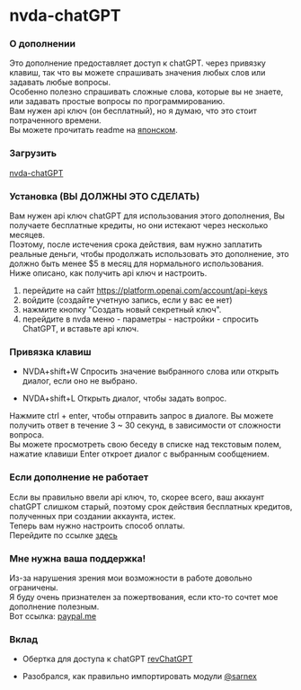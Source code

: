 # nvda-chatGPT

### О дополнении

Это дополнение предоставляет доступ к chatGPT. через привязку клавиш, так что вы можете спрашивать значения любых слов или задавать любые вопросы.  
Особенно полезно спрашивать сложные слова, которые вы не знаете, или задавать простые вопросы по программированию.  
Вам нужен api ключ (он бесплатный), но я думаю, что это стоит потраченного времени.  
Вы можете прочитать readme на [японском](https://github.com/mo29cg/nvda-chatGPT/blob/main/README.ja.md).

### Загрузить

[nvda-chatGPT](https://github.com/mo29cg/nvda-chatGPT/releases/latest/download/nvdaChatGPT.nvda-addon)

### Установка (ВЫ ДОЛЖНЫ ЭТО СДЕЛАТЬ)

Вам нужен  api ключ chatGPT для использования этого дополнения, Вы получаете бесплатные кредиты, но они истекают через несколько месяцев.  
Поэтому, после истечения срока действия, вам нужно заплатить реальные деньги, чтобы продолжать использовать это дополнение, это должно быть менее $5 в месяц для нормального использования.  
Ниже описано, как получить api ключ и настроить.

1. перейдите на сайт https://platform.openai.com/account/api-keys
2. войдите (создайте учетную запись, если у вас ее нет)
3. нажмите кнопку "Создать новый секретный ключ‍".
4. перейдите в nvda меню - параметры - настройки - спросить ChatGPT, и вставьте api ключ.

### Привязка клавиш

- NVDA+shift+W Спросить значение выбранного слова или открыть диалог, если оно не выбрано.

- NVDA+shift+L Открыть диалог, чтобы задать вопрос.

Нажмите ctrl + enter, чтобы отправить запрос в диалоге.
Вы можете получить ответ в течение 3 ~ 30 секунд, в зависимости от сложности вопроса.  
Вы можете просмотреть свою беседу в списке над текстовым полем, нажатие клавиши Enter откроет диалог с выбранным сообщением.

### Если дополнение не работает

Если вы правильно ввели api ключ, то, скорее всего, ваш аккаунт chatGPT слишком старый, поэтому срок действия бесплатных кредитов, полученных при создании аккаунта, истек.  
Теперь вам нужно настроить способ оплаты.  
Перейдите по ссылке [здесь](https://platform.openai.com/account/billing/overview)

### Мне нужна ваша поддержка!

Из-за нарушения зрения мои возможности в работе довольно ограничены.  
Я буду очень признателен за пожертвования, если кто-то сочтет мое дополнение полезным.  
Вот ссылка: [paypal.me](https://paypal.me/satoshi26)

### Вклад

- Обертка для доступа к chatGPT [revChatGPT](https://github.com/acheong08/ChatGPT)

- Разобрался, как правильно импортировать модули [@sarnex](https://github.com/sarnex)

